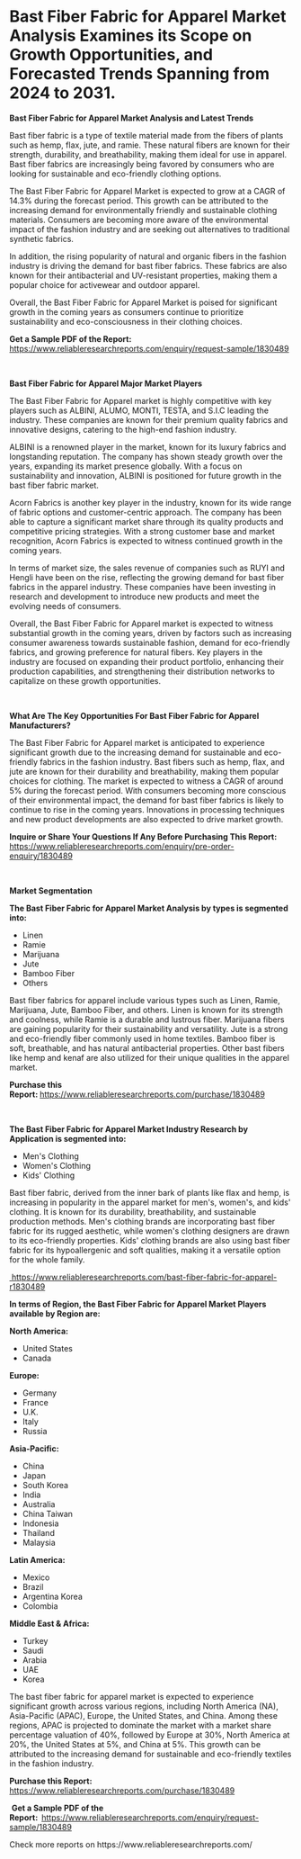 <p><h1>Bast Fiber Fabric for Apparel Market Analysis Examines its Scope on Growth Opportunities, and Forecasted Trends Spanning from 2024 to 2031.</h1></p><p><strong>Bast Fiber Fabric for Apparel Market Analysis and Latest Trends</strong></p>
<p><p>Bast fiber fabric is a type of textile material made from the fibers of plants such as hemp, flax, jute, and ramie. These natural fibers are known for their strength, durability, and breathability, making them ideal for use in apparel. Bast fiber fabrics are increasingly being favored by consumers who are looking for sustainable and eco-friendly clothing options.</p><p>The Bast Fiber Fabric for Apparel Market is expected to grow at a CAGR of 14.3% during the forecast period. This growth can be attributed to the increasing demand for environmentally friendly and sustainable clothing materials. Consumers are becoming more aware of the environmental impact of the fashion industry and are seeking out alternatives to traditional synthetic fabrics.</p><p>In addition, the rising popularity of natural and organic fibers in the fashion industry is driving the demand for bast fiber fabrics. These fabrics are also known for their antibacterial and UV-resistant properties, making them a popular choice for activewear and outdoor apparel.</p><p>Overall, the Bast Fiber Fabric for Apparel Market is poised for significant growth in the coming years as consumers continue to prioritize sustainability and eco-consciousness in their clothing choices.</p></p>
<p><strong>Get a Sample PDF of the Report:&nbsp;</strong> <a href="https://www.reliableresearchreports.com/enquiry/request-sample/1830489">https://www.reliableresearchreports.com/enquiry/request-sample/1830489</a></p>
<p>&nbsp;</p>
<p><strong>Bast Fiber Fabric for Apparel Major Market Players</strong></p>
<p><p>The Bast Fiber Fabric for Apparel market is highly competitive with key players such as ALBINI, ALUMO, MONTI, TESTA, and S.I.C leading the industry. These companies are known for their premium quality fabrics and innovative designs, catering to the high-end fashion industry.</p><p>ALBINI is a renowned player in the market, known for its luxury fabrics and longstanding reputation. The company has shown steady growth over the years, expanding its market presence globally. With a focus on sustainability and innovation, ALBINI is positioned for future growth in the bast fiber fabric market.</p><p>Acorn Fabrics is another key player in the industry, known for its wide range of fabric options and customer-centric approach. The company has been able to capture a significant market share through its quality products and competitive pricing strategies. With a strong customer base and market recognition, Acorn Fabrics is expected to witness continued growth in the coming years.</p><p>In terms of market size, the sales revenue of companies such as RUYI and Hengli have been on the rise, reflecting the growing demand for bast fiber fabrics in the apparel industry. These companies have been investing in research and development to introduce new products and meet the evolving needs of consumers.</p><p>Overall, the Bast Fiber Fabric for Apparel market is expected to witness substantial growth in the coming years, driven by factors such as increasing consumer awareness towards sustainable fashion, demand for eco-friendly fabrics, and growing preference for natural fibers. Key players in the industry are focused on expanding their product portfolio, enhancing their production capabilities, and strengthening their distribution networks to capitalize on these growth opportunities.</p></p>
<p>&nbsp;</p>
<p><strong>What Are The Key Opportunities For Bast Fiber Fabric for Apparel Manufacturers?</strong></p>
<p><p>The Bast Fiber Fabric for Apparel market is anticipated to experience significant growth due to the increasing demand for sustainable and eco-friendly fabrics in the fashion industry. Bast fibers such as hemp, flax, and jute are known for their durability and breathability, making them popular choices for clothing. The market is expected to witness a CAGR of around 5% during the forecast period. With consumers becoming more conscious of their environmental impact, the demand for bast fiber fabrics is likely to continue to rise in the coming years. Innovations in processing techniques and new product developments are also expected to drive market growth.</p></p>
<p><strong>Inquire or Share Your Questions If Any Before Purchasing This Report:</strong> <a href="https://www.reliableresearchreports.com/enquiry/pre-order-enquiry/1830489">https://www.reliableresearchreports.com/enquiry/pre-order-enquiry/1830489</a></p>
<p>&nbsp;</p>
<p><strong>Market Segmentation</strong></p>
<p><strong>The Bast Fiber Fabric for Apparel Market Analysis by types is segmented into:</strong></p>
<p><ul><li>Linen</li><li>Ramie</li><li>Marijuana</li><li>Jute</li><li>Bamboo Fiber</li><li>Others</li></ul></p>
<p><p>Bast fiber fabrics for apparel include various types such as Linen, Ramie, Marijuana, Jute, Bamboo Fiber, and others. Linen is known for its strength and coolness, while Ramie is a durable and lustrous fiber. Marijuana fibers are gaining popularity for their sustainability and versatility. Jute is a strong and eco-friendly fiber commonly used in home textiles. Bamboo fiber is soft, breathable, and has natural antibacterial properties. Other bast fibers like hemp and kenaf are also utilized for their unique qualities in the apparel market.</p></p>
<p><strong>Purchase this Report:&nbsp;</strong><a href="https://www.reliableresearchreports.com/purchase/1830489">https://www.reliableresearchreports.com/purchase/1830489</a></p>
<p>&nbsp;</p>
<p><strong>The Bast Fiber Fabric for Apparel Market Industry Research by Application is segmented into:</strong></p>
<p><ul><li>Men's Clothing</li><li>Women's Clothing</li><li>Kids' Clothing</li></ul></p>
<p><p>Bast fiber fabric, derived from the inner bark of plants like flax and hemp, is increasing in popularity in the apparel market for men's, women's, and kids' clothing. It is known for its durability, breathability, and sustainable production methods. Men's clothing brands are incorporating bast fiber fabric for its rugged aesthetic, while women's clothing designers are drawn to its eco-friendly properties. Kids' clothing brands are also using bast fiber fabric for its hypoallergenic and soft qualities, making it a versatile option for the whole family.</p></p>
<p><a href="https://www.reliableresearchreports.com/bast-fiber-fabric-for-apparel-r1830489">&nbsp;https://www.reliableresearchreports.com/bast-fiber-fabric-for-apparel-r1830489</a></p>
<p><strong>In terms of Region, the Bast Fiber Fabric for Apparel Market Players available by Region are:</strong></p>
<p>
    <p> <strong> North America: </strong>
        <ul>
            <li>United States</li>
            <li>Canada</li>
        </ul>
        </p> 
    <p> <strong> Europe: </strong>
        <ul>
            <li>Germany</li>
            <li>France</li>
            <li>U.K.</li>
            <li>Italy</li>
            <li>Russia</li>
        </ul>
        </p> 
    <p> <strong> Asia-Pacific: </strong>
        <ul>
            <li>China</li>
            <li>Japan</li>
            <li>South Korea</li>
            <li>India</li>
            <li>Australia</li>
            <li>China Taiwan</li>
            <li>Indonesia</li>
            <li>Thailand</li>
            <li>Malaysia</li>
        </ul>
        </p> 
    <p> <strong> Latin America: </strong>
        <ul>
            <li>Mexico</li>
            <li>Brazil</li>
            <li>Argentina Korea</li>
            <li>Colombia</li>
        </ul>
        </p> 
    <p> <strong> Middle East & Africa: </strong>
        <ul>
            <li>Turkey</li>
            <li>Saudi</li>
            <li>Arabia</li>
            <li>UAE</li>
            <li>Korea</li>
        </ul>
    </p>
    </p>
<p><p>The bast fiber fabric for apparel market is expected to experience significant growth across various regions, including North America (NA), Asia-Pacific (APAC), Europe, the United States, and China. Among these regions, APAC is projected to dominate the market with a market share percentage valuation of 40%, followed by Europe at 30%, North America at 20%, the United States at 5%, and China at 5%. This growth can be attributed to the increasing demand for sustainable and eco-friendly textiles in the fashion industry.</p></p>
<p><strong>Purchase this Report: </strong><a href="https://www.reliableresearchreports.com/purchase/1830489">https://www.reliableresearchreports.com/purchase/1830489</a></p>
<p>&nbsp;<strong>Get a Sample PDF of the Report:&nbsp;&nbsp;</strong><a href="https://www.reliableresearchreports.com/enquiry/request-sample/1830489">https://www.reliableresearchreports.com/enquiry/request-sample/1830489</a></p>
<p><strong></strong></p>
<p>Check more reports on https://www.reliableresearchreports.com/</p>